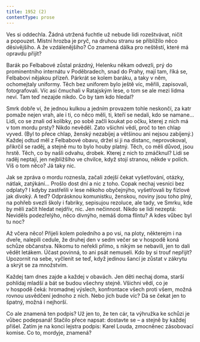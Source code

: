 ```yaml
---
title: 1952 (2)
contentType: prose
---
```


Ves si oddechla. Žádná utržená fuchtle už nebude lidi rozeštvávat, ničit a popouzet. Místní hrozba je pryč, na druhou stranu se přiblížilo něco děsivějšího. A že vzdálenějšího? Co znamená dálka pro neštěstí, které má opravdu přijít?

Barák po Felbabové zůstal prázdný, Helenku někam odvezli, prý do prominentního internátu v Poděbradech, snad do Prahy, mají tam, říká se, Felbabovi nějakou přízeň. Párkrát se kolem baráku, a taky v něm, ochomejtaly uniformy. Těch bez uniforem bylo ještě víc, měřili, zapisovali, fotografovali. Víc asi čmuchali v Ratajským lese, o tom se ale mezi lidma neví. Tam teď nezajde nikdo. Co by tam kdo hledal?

Smrk dobře ví, že jednou kulkou a jedním provazem tohle neskončí, za katr pomaže nejen vrah, ale i ti, co něco měli, ti, kteří se nedali, kdo se namane… Lidi, co se znali od kolíbky, po sobě začli koukat po očku, kterej z nich má v tom mordu prsty? Nikdo nevěděl. Zato všichni vědí, proč to ten chlap vyved. (Byl to přece chlap, ženský nezabíjej a většinou ani nejsou zabíjený.) Každej odtud měl z Felbabové obavu, držel si ji na distanc, neprovokoval, přikrčil se raděj, a stejně mu to bylo houby platný. Těch, co měli důvod, jsou hrstě. Těch, co by našli odvahu, drobek. Kterej z nich to zmáčknul? Lidi se raděj neptají, jen nejbližšího ve chvilce, když stojí stranou, někde v polích. Víš o tom něco? Já taky nic.

Jak se zpráva o mordu roznesla, začali zdejší čekat vyšetřování, otázky, nátlak, zatýkání… Prošlo dost dní a nic z toho. Copak nechaj vesnici bez odplaty? I kdyby zastřelili v lese někoho obyčejnýho, vyšetřovali by fízlové jak divoký. A teď? Odprásknou komunistku, ženskou, noviny jsou toho plný, na pohřeb svezli školy i fabriky, sepisujou rezoluce, ale tady, ve Smrku, kde by měli začít hledat nejdřív, nic. Jen nečinnost. Nikdo se lidí nezeptá: Neviděls podezřelýho, něco divnýho, nemáš doma flintu? A kdes vůbec byl tu noc?

Až včera něco! Přijeli kolem poledního a po vsi, na ploty, některejm i na dveře, nalepili cedule, že druhej den v sedm večer se v hospodě koná schůze občanstva. Nikomu to neřekli přímo, s nikým se nebavili, jen to dali vědět letákem. Účast povinná, to ani psát nemuseli. Kdo by si trouf nepřijít? Upozornit na sebe, vyčlenit se teď, když jedinou šancí je zůstat v zákrytu a skrýt se za množstvím.

Každej tam dnes zajde a každej v obavách. Jen děti nechaj doma, starší pohlídaj mladší a bát se budou všechny stejně. Všichni vědí, co je v hospodě čeká: hromadnej výslech, konfrontace všech proti všem, možná rovnou usvědčení jednoho z nich. Nebo jich bude víc? Dá se čekat jen to špatný, možná i nejhorší.

Co ale znamená ten podpis? Už jen to, že ten cár, ta výhružka ke schůzi je vůbec podepsaná! Stačilo přece napsat: dostavte se – a stejně by každej přišel. Zatím je na konci lejstra podpis: Karel Louda, zmocněnec zásobovací komise. Co to, mordyje, znamená?
